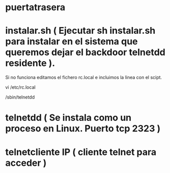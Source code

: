 # puertatrasera

# instalar.sh ( Ejecutar sh instalar.sh para instalar en el sistema que queremos dejar el backdoor telnetdd residente ). 
Si no funciona editamos el fichero rc.local e incluimos la linea con el scipt.

vi /etc/rc.local

/sbin/telnetdd

# telnetdd ( Se instala como un proceso en Linux. Puerto tcp 2323 )

# telnetcliente IP ( cliente telnet para acceder )


